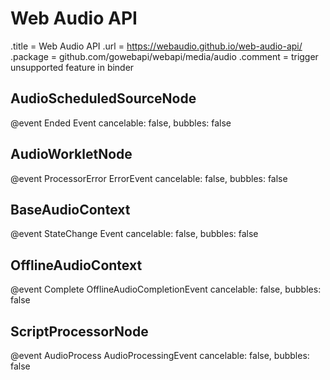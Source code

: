 # Web Audio API

.title = Web Audio API
.url = <https://webaudio.github.io/web-audio-api/>
.package = github.com/gowebapi/webapi/media/audio
.comment = trigger unsupported feature in binder

## AudioScheduledSourceNode

@event Ended Event cancelable: false, bubbles: false

## AudioWorkletNode

@event ProcessorError ErrorEvent cancelable: false, bubbles: false

## BaseAudioContext

@event StateChange Event cancelable: false, bubbles: false

## OfflineAudioContext

@event Complete OfflineAudioCompletionEvent cancelable: false, bubbles: false

## ScriptProcessorNode

@event AudioProcess AudioProcessingEvent cancelable: false, bubbles: false
